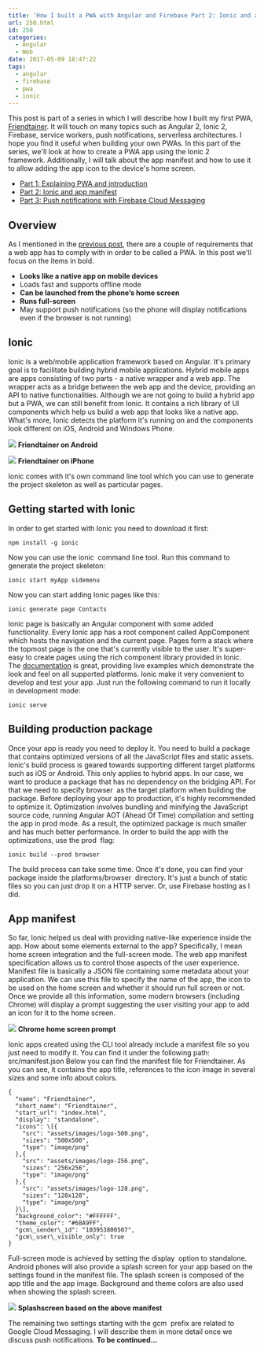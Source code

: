 ```yaml
---
title: 'How I built a PWA with Angular and Firebase Part 2: Ionic and app manifest'
url: 250.html
id: 250
categories:
  - Angular
  - Web
date: 2017-05-09 18:47:22
tags:
  - angular
  - firebase
  - pwa
  - ionic
---
```


This post is part of a series in which I will describe how I built my first PWA, [Friendtainer](http://friendtainer.com). It will touch on many topics such as Angular 2, Ionic 2, Firebase, service workers, push notifications, serverless architectures. I hope you find it useful when building your own PWAs. In this part of the series, we'll look at how to create a PWA app using the Ionic 2 framework. Additionally, I will talk about the app manifest and how to use it to allow adding the app icon to the device's home screen.

*   [Part 1: Explaining PWA and introduction](https://codewithstyle.info/how-i-built-a-progressive-web-app-with-angular-and-firebase-part-1/)
*   [Part 2: Ionic and app manifest](https://codewithstyle.info/how-i-built-a-pwa-with-angular-and-firebase-part-2-ionic-2/)
*   [Part 3: Push notifications with Firebase Cloud Messaging](https://codewithstyle.info/push-notifications-with-fcm/)

Overview
--------

As I mentioned in the [previous post](http://codewithstyle.info/how-i-built-a-progressive-web-app-with-angular-and-firebase-part-1/), there are a couple of requirements that a web app has to comply with in order to be called a PWA. In this post we'll focus on the items in bold.

*   **Looks like a native app on mobile devices**
*   Loads fast and supports offline mode
*   **Can be launched from the phone’s home screen**
*   **Runs full-screen**
*   May support push notifications (so the phone will display notifications even if the browser is not running)

Ionic
-----

Ionic is a web/mobile application framework based on Angular. It's primary goal is to facilitate building hybrid mobile applications. Hybrid mobile apps are apps consisting of two parts - a native wrapper and a web app. The wrapper acts as a bridge between the web app and the device, providing an API to native functionalities. Although we are not going to build a hybrid app but a PWA, we can still benefit from Ionic. It contains a rich library of UI components which help us build a web app that looks like a native app. What's more, Ionic detects the platform it's running on and the components look different on iOS, Android and Windows Phone. 

![](/images/2017/05/Zrzut-ekranu-2017-05-09-o-20.25.18.png)
**Friendtainer on Android**

![](/images/2017/05/Zrzut-ekranu-2017-05-09-o-20.24.38.png) 
**Friendtainer on iPhone**

Ionic comes with it's own command line tool which you can use to generate the project skeleton as well as particular pages.

Getting started with Ionic
--------------------------

In order to get started with Ionic you need to download it first:

```
npm install -g ionic
```

Now you can use the ionic  command line tool. Run this command to generate the project skeleton:

```
ionic start myApp sidemenu
```

Now you can start adding Ionic pages like this:

```
ionic generate page Contacts
```

Ionic page is basically an Angular component with some added functionality. Every Ionic app has a root component called AppComponent  which hosts the navigation and the current page. Pages form a stack where the topmost page is the one that's currently visible to the user. It's super-easy to create pages using the rich component library provided in Ionic. The [documentation](https://ionicframework.com/docs/components/#overview) is great, providing live examples which demonstrate the look and feel on all supported platforms. Ionic make it very convenient to develop and test your app. Just run the following command to run it locally in development mode:

```
ionic serve
```

Building production package
---------------------------

Once your app is ready you need to deploy it. You need to build a package that contains optimized versions of all the JavaScript files and static assets. Ionic's build process is geared towards supporting different target platforms such as iOS or Android. This only applies to hybrid apps. In our case, we want to produce a package that has no dependency on the bridging API. For that we need to specify browser  as the target platform when building the package. Before deploying your app to production, it's highly recommended to optimize it. Optimization involves bundling and minifying the JavaScript source code, running Angular AOT (Ahead Of Time) compilation and setting the app in prod mode. As a result, the optimized package is much smaller and has much better performance. In order to build the app with the optimizations, use the prod  flag:

```
ionic build --prod browser
```

The build process can take some time. Once it's done, you can find your package inside the platforms/browser  directory. It's just a bunch of static files so you can just drop it on a HTTP server. Or, use Firebase hosting as I did.

App manifest
------------

So far, Ionic helped us deal with providing native-like experience inside the app. How about some elements external to the app? Specifically, I mean home screen integration and the full-screen mode. The web app manifest specification allows us to control those aspects of the user experience. Manifest file is basically a JSON file containing some metadata about your application. We can use this file to specify the name of the app, the icon to be used on the home screen and whether it should run full screen or not. Once we provide all this information, some modern browsers (including Chrome) will display a prompt suggesting the user visiting your app to add an icon for it to the home screen. 

![](/images/2017/04/Zrzut-ekranu-2017-04-14-o-12.00.43.png) 
**Chrome home screen prompt**

Ionic apps created using the CLI tool already include a manifest file so you just need to modify it. You can find it under the following path: src/manifest.json Below you can find the manifest file for Friendtainer. As you can see, it contains the app title, references to the icon image in several sizes and some info about colors.

```
{
  "name": "Friendtainer",
  "short_name": "Friendtainer",
  "start_url": "index.html",
  "display": "standalone",
  "icons": \[{
    "src": "assets/images/logo-500.png",
    "sizes": "500x500",
    "type": "image/png"
  },{
    "src": "assets/images/logo-256.png",
    "sizes": "256x256",
    "type": "image/png"
  },{
    "src": "assets/images/logo-128.png",
    "sizes": "128x128",
    "type": "image/png"
  }\],
  "background_color": "#FFFFFF",
  "theme_color": "#68A9FF",
  "gcm\_sender\_id": "103953800507",
  "gcm\_user\_visible_only": true
}
```

Full-screen mode is achieved by setting the display  option to standalone. Android phones will also provide a splash screen for your app based on the settings found in the manifest file. The splash screen is composed of the app title and the app image. Background and theme colors are also used when showing the splash screen.

![](/images/2017/05/Zrzut-ekranu-2017-05-09-o-20.34.18.png) 
**Splashscreen based on the above manifest** 

The remaining two settings starting with the gcm  prefix are related to Google Cloud Messaging. I will describe them in more detail once we discuss push notifications. **To be continued...**